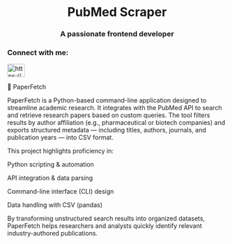 <h1 align="center"> PubMed Scraper</h1>

<h3 align="center">A passionate frontend developer</h3>

<h3 align="left">Connect with me:</h3>
<p align="left">
<a href="https://linkedin.com/in/https://www.linkedin.com/in/sayali-parandwal-402166219/" target="blank"><img align="center" src="https://raw.githubusercontent.com/rahuldkjain/github-profile-readme-generator/master/src/images/icons/Social/linked-in-alt.svg" alt="https://www.linkedin.com/in/sayali-parandwal-402166219/" height="30" width="40" /></a>
</p>

📌 PaperFetch 

PaperFetch is a Python-based command-line application designed to streamline academic research. It integrates with the PubMed API to search and retrieve research papers based on custom queries. The tool filters results by author affiliation (e.g., pharmaceutical or biotech companies) and exports structured metadata — including titles, authors, journals, and publication years — into CSV format.

This project highlights proficiency in:

Python scripting & automation

API integration & data parsing

Command-line interface (CLI) design

Data handling with CSV (pandas)

By transforming unstructured search results into organized datasets, PaperFetch helps researchers and analysts quickly identify relevant industry-authored publications. 





